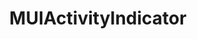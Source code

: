 ---
layout: docs
title: MUIActivityIndicator
description: MUIActivityIndicator
group: components
toc: true
---